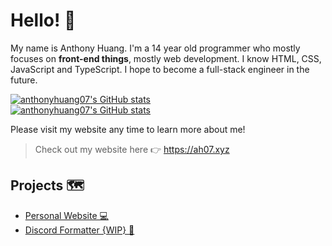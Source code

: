 # Hello! 👋

My name is Anthony Huang. I'm a 14 year old programmer who mostly focuses on **front-end things**, mostly web development. I know HTML, CSS, JavaScript and TypeScript. I hope to become a full-stack engineer in the future.

[![anthonyhuang07's GitHub stats](https://github-readme-stats.vercel.app/api?username=anthonyhuang07&theme=onedark&show_icons=true&locale=en)](https://github.com/anthonyhuang07)<br>
[![anthonyhuang07's GitHub stats](https://github-readme-stats.vercel.app/api/top-langs?username=anthonyhuang07&langs_count=10&show_icons=true&locale=en&layout=compact&theme=onedark)](https://github.com/anthonyhuang07)

Please visit my website any time to learn more about me!

> Check out my website here 👉 https://ah07.xyz

## Projects 🗺️
- [Personal Website 💻](https://ah07.xyz)
- [Discord Formatter {WIP} 🥚](https://ah07.xyz/discord-formatter/)
